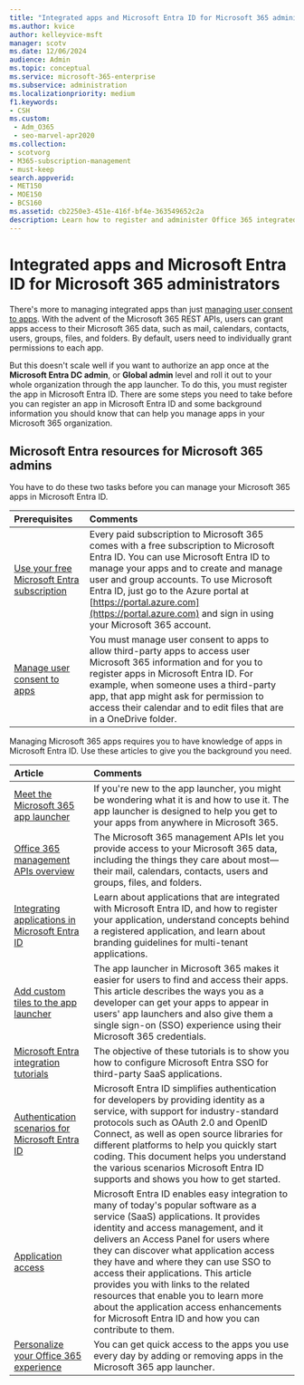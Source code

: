 ```yaml
---
title: "Integrated apps and Microsoft Entra ID for Microsoft 365 administrators"
ms.author: kvice
author: kelleyvice-msft
manager: scotv
ms.date: 12/06/2024
audience: Admin
ms.topic: conceptual
ms.service: microsoft-365-enterprise
ms.subservice: administration
ms.localizationpriority: medium
f1.keywords:
- CSH
ms.custom: 
 - Adm_O365
 - seo-marvel-apr2020
ms.collection: 
- scotvorg
- M365-subscription-management
- must-keep
search.appverid:
- MET150
- MOE150
- BCS160
ms.assetid: cb2250e3-451e-416f-bf4e-363549652c2a
description: Learn how to register and administer Office 365 integrated Apps in Microsoft Entra ID, allowing for app authorizations at the **Microsoft Entra DC admin**, or **Global admin** level.
---
```


# Integrated apps and Microsoft Entra ID for Microsoft 365 administrators

There's more to managing integrated apps than just [managing user consent to apps](../admin/misc/user-consent.md). With the advent of the Microsoft 365 REST APIs, users can grant apps access to their Microsoft 365 data, such as mail, calendars, contacts, users, groups, files, and folders. By default, users need to individually grant permissions to each app.

But this doesn't scale well if you want to authorize an app once at the **Microsoft Entra DC admin**, or **Global admin** level and roll it out to your whole organization through the app launcher. To do this, you must register the app in Microsoft Entra ID. There are some steps you need to take before you can register an app in Microsoft Entra ID and some background information you should know that can help you manage apps in your Microsoft 365 organization.
  
<a name='azure-ad-resources-for-microsoft-365-admins'></a>

## Microsoft Entra resources for Microsoft 365 admins

You have to do these two tasks before you can manage your Microsoft 365 apps in Microsoft Entra ID.
  
|Prerequisites|Comments|
|:-----|:-----|
|[Use your free Microsoft Entra subscription](../compliance/use-your-free-azure-ad-subscription-in-office-365.md) <br/> |Every paid subscription to Microsoft 365 comes with a free subscription to Microsoft Entra ID. You can use Microsoft Entra ID to manage your apps and to create and manage user and group accounts. To use Microsoft Entra ID, just go to the Azure portal at [https://portal.azure.com](https://portal.azure.com) and sign in using your Microsoft 365 account.  <br/> |
|[Manage user consent to apps](../admin/misc/user-consent.md) <br/> |You must manage user consent to apps to allow third-party apps to access user Microsoft 365 information and for you to register apps in Microsoft Entra ID. For example, when someone uses a third-party app, that app might ask for permission to access their calendar and to edit files that are in a OneDrive folder.  <br/> |

Managing Microsoft 365 apps requires you to have knowledge of apps in Microsoft Entra ID. Use these articles to give you the background you need.
  
|Article|Comments|
|:-----|:-----|
|[Meet the Microsoft 365 app launcher](https://support.microsoft.com/office/meet-the-microsoft-365-app-launcher-79f12104-6fed-442f-96a0-eb089a3f476a) <br/> |If you're new to the app launcher, you might be wondering what it is and how to use it. The app launcher is designed to help you get to your apps from anywhere in Microsoft 365.  <br/> |
|[Office 365 management APIs overview](/office/office-365-management-api/office-365-management-apis-overview) <br/> |The Microsoft 365 management APIs let you provide access to your Microsoft 365 data, including the things they care about most—their mail, calendars, contacts, users and groups, files, and folders. <br/> |
|[Integrating applications in Microsoft Entra ID](/azure/active-directory/develop/quickstart-v1-add-azure-ad-app) <br/> | Learn about applications that are integrated with Microsoft Entra ID, and how to register your application, understand concepts behind a registered application, and learn about branding guidelines for multi-tenant applications.  <br/> |
|[Add custom tiles to the app launcher](/office365/admin/manage/customize-the-app-launcher)  <br/> |The app launcher in Microsoft 365 makes it easier for users to find and access their apps. This article describes the ways you as a developer can get your apps to appear in users' app launchers and also give them a single sign-on (SSO) experience using their Microsoft 365 credentials.  <br/> |
|[Microsoft Entra integration tutorials](/azure/active-directory/saas-apps/tutorial-list) <br/> |The objective of these tutorials is to show you how to configure Microsoft Entra SSO for third-party SaaS applications.  <br/> |
|[Authentication scenarios for Microsoft Entra ID](/azure/active-directory/develop/authentication-vs-authorization) <br/> |Microsoft Entra ID simplifies authentication for developers by providing identity as a service, with support for industry-standard protocols such as OAuth 2.0 and OpenID Connect, as well as open source libraries for different platforms to help you quickly start coding. This document helps you understand the various scenarios Microsoft Entra ID supports and shows you how to get started.  <br/> |
|[Application access](/azure/active-directory/manage-apps/what-is-access-management) <br/> |Microsoft Entra ID enables easy integration to many of today's popular software as a service (SaaS) applications. It provides identity and access management, and it delivers an Access Panel for users where they can discover what application access they have and where they can use SSO to access their applications. This article provides you with links to the related resources that enable you to learn more about the application access enhancements for Microsoft Entra ID and how you can contribute to them.  <br/> |
|[Personalize your Office 365 experience](https://support.microsoft.com/office/personalize-your-office-365-experience-eb34a21b-52fa-4fbf-a8d5-146132242985) <br/> |You can get quick access to the apps you use every day by adding or removing apps in the Microsoft 365 app launcher.  <br/> |
